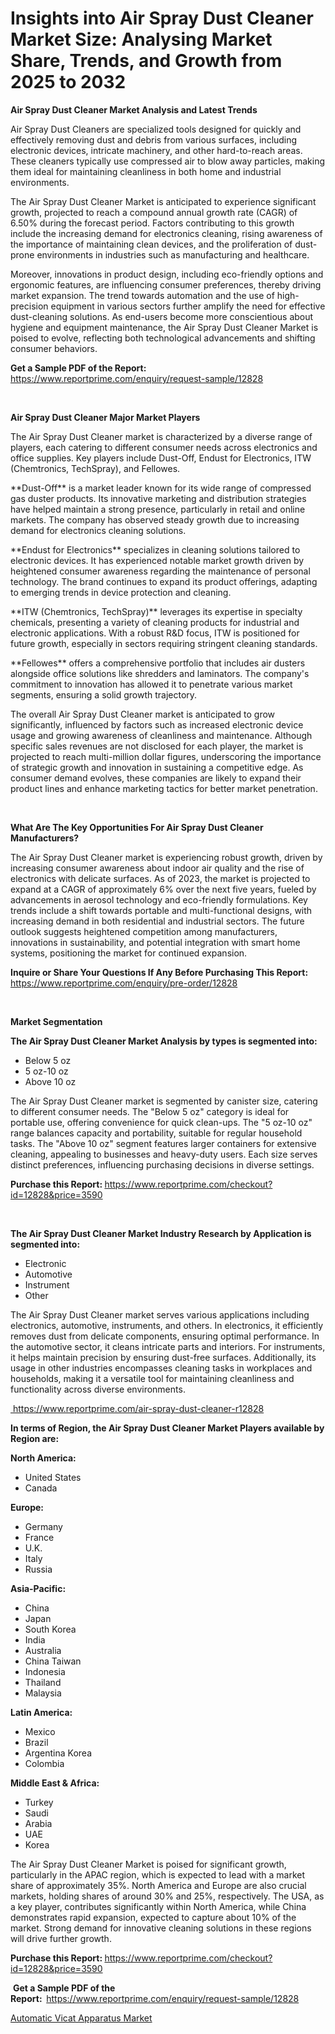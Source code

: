 <p><h1>Insights into Air Spray Dust Cleaner Market Size: Analysing Market Share, Trends, and Growth from 2025 to 2032</h1></p><p><strong>Air Spray Dust Cleaner Market Analysis and Latest Trends</strong></p>
<p><p>Air Spray Dust Cleaners are specialized tools designed for quickly and effectively removing dust and debris from various surfaces, including electronic devices, intricate machinery, and other hard-to-reach areas. These cleaners typically use compressed air to blow away particles, making them ideal for maintaining cleanliness in both home and industrial environments.</p><p>The Air Spray Dust Cleaner Market is anticipated to experience significant growth, projected to reach a compound annual growth rate (CAGR) of 6.50% during the forecast period. Factors contributing to this growth include the increasing demand for electronics cleaning, rising awareness of the importance of maintaining clean devices, and the proliferation of dust-prone environments in industries such as manufacturing and healthcare. </p><p>Moreover, innovations in product design, including eco-friendly options and ergonomic features, are influencing consumer preferences, thereby driving market expansion. The trend towards automation and the use of high-precision equipment in various sectors further amplify the need for effective dust-cleaning solutions. As end-users become more conscientious about hygiene and equipment maintenance, the Air Spray Dust Cleaner Market is poised to evolve, reflecting both technological advancements and shifting consumer behaviors.</p></p>
<p><strong>Get a Sample PDF of the Report:&nbsp;</strong> <a href="https://www.reportprime.com/enquiry/request-sample/12828?utm_campaign=3347&utm_medium=2&utm_source=Github&utm_content=ia&utm_term=19032025&utm_id=air-spray-dust-cleaner">https://www.reportprime.com/enquiry/request-sample/12828</a></p>
<p>&nbsp;</p>
<p><strong>Air Spray Dust Cleaner Major Market Players</strong></p>
<p><p>The Air Spray Dust Cleaner market is characterized by a diverse range of players, each catering to different consumer needs across electronics and office supplies. Key players include Dust-Off, Endust for Electronics, ITW (Chemtronics, TechSpray), and Fellowes.</p><p>**Dust-Off** is a market leader known for its wide range of compressed gas duster products. Its innovative marketing and distribution strategies have helped maintain a strong presence, particularly in retail and online markets. The company has observed steady growth due to increasing demand for electronics cleaning solutions.</p><p>**Endust for Electronics** specializes in cleaning solutions tailored to electronic devices. It has experienced notable market growth driven by heightened consumer awareness regarding the maintenance of personal technology. The brand continues to expand its product offerings, adapting to emerging trends in device protection and cleaning.</p><p>**ITW (Chemtronics, TechSpray)** leverages its expertise in specialty chemicals, presenting a variety of cleaning products for industrial and electronic applications. With a robust R&D focus, ITW is positioned for future growth, especially in sectors requiring stringent cleaning standards.</p><p>**Fellowes** offers a comprehensive portfolio that includes air dusters alongside office solutions like shredders and laminators. The company's commitment to innovation has allowed it to penetrate various market segments, ensuring a solid growth trajectory.</p><p>The overall Air Spray Dust Cleaner market is anticipated to grow significantly, influenced by factors such as increased electronic device usage and growing awareness of cleanliness and maintenance. Although specific sales revenues are not disclosed for each player, the market is projected to reach multi-million dollar figures, underscoring the importance of strategic growth and innovation in sustaining a competitive edge. As consumer demand evolves, these companies are likely to expand their product lines and enhance marketing tactics for better market penetration.</p></p>
<p>&nbsp;</p>
<p><strong>What Are The Key Opportunities For Air Spray Dust Cleaner Manufacturers?</strong></p>
<p><p>The Air Spray Dust Cleaner market is experiencing robust growth, driven by increasing consumer awareness about indoor air quality and the rise of electronics with delicate surfaces. As of 2023, the market is projected to expand at a CAGR of approximately 6% over the next five years, fueled by advancements in aerosol technology and eco-friendly formulations. Key trends include a shift towards portable and multi-functional designs, with increasing demand in both residential and industrial sectors. The future outlook suggests heightened competition among manufacturers, innovations in sustainability, and potential integration with smart home systems, positioning the market for continued expansion.</p></p>
<p><strong>Inquire or Share Your Questions If Any Before Purchasing This Report:</strong> <a href="https://www.reportprime.com/enquiry/pre-order/12828?utm_campaign=3347&utm_medium=2&utm_source=Github&utm_content=ia&utm_term=19032025&utm_id=air-spray-dust-cleaner">https://www.reportprime.com/enquiry/pre-order/12828</a></p>
<p>&nbsp;</p>
<p><strong>Market Segmentation</strong></p>
<p><strong>The Air Spray Dust Cleaner Market Analysis by types is segmented into:</strong></p>
<p><ul><li>Below 5 oz</li><li>5 oz-10 oz</li><li>Above 10 oz</li></ul></p>
<p><p>The Air Spray Dust Cleaner market is segmented by canister size, catering to different consumer needs. The "Below 5 oz" category is ideal for portable use, offering convenience for quick clean-ups. The "5 oz-10 oz" range balances capacity and portability, suitable for regular household tasks. The "Above 10 oz" segment features larger containers for extensive cleaning, appealing to businesses and heavy-duty users. Each size serves distinct preferences, influencing purchasing decisions in diverse settings.</p></p>
<p><strong>Purchase this Report:&nbsp;</strong><a href="https://www.reportprime.com/checkout?id=12828&price=3590&utm_campaign=3347&utm_medium=2&utm_source=Github&utm_content=ia&utm_term=19032025&utm_id=air-spray-dust-cleaner">https://www.reportprime.com/checkout?id=12828&price=3590</a></p>
<p>&nbsp;</p>
<p><strong>The Air Spray Dust Cleaner Market Industry Research by Application is segmented into:</strong></p>
<p><ul><li>Electronic</li><li>Automotive</li><li>Instrument</li><li>Other</li></ul></p>
<p><p>The Air Spray Dust Cleaner market serves various applications including electronics, automotive, instruments, and others. In electronics, it efficiently removes dust from delicate components, ensuring optimal performance. In the automotive sector, it cleans intricate parts and interiors. For instruments, it helps maintain precision by ensuring dust-free surfaces. Additionally, its usage in other industries encompasses cleaning tasks in workplaces and households, making it a versatile tool for maintaining cleanliness and functionality across diverse environments.</p></p>
<p><a href="https://www.reportprime.com/air-spray-dust-cleaner-r12828?utm_campaign=3347&utm_medium=2&utm_source=Github&utm_content=ia&utm_term=19032025&utm_id=air-spray-dust-cleaner">&nbsp;https://www.reportprime.com/air-spray-dust-cleaner-r12828</a></p>
<p><strong>In terms of Region, the Air Spray Dust Cleaner Market Players available by Region are:</strong></p>
<p>
    <p> <strong> North America: </strong>
        <ul>
            <li>United States</li>
            <li>Canada</li>
        </ul>
        </p> 
    <p> <strong> Europe: </strong>
        <ul>
            <li>Germany</li>
            <li>France</li>
            <li>U.K.</li>
            <li>Italy</li>
            <li>Russia</li>
        </ul>
        </p> 
    <p> <strong> Asia-Pacific: </strong>
        <ul>
            <li>China</li>
            <li>Japan</li>
            <li>South Korea</li>
            <li>India</li>
            <li>Australia</li>
            <li>China Taiwan</li>
            <li>Indonesia</li>
            <li>Thailand</li>
            <li>Malaysia</li>
        </ul>
        </p> 
    <p> <strong> Latin America: </strong>
        <ul>
            <li>Mexico</li>
            <li>Brazil</li>
            <li>Argentina Korea</li>
            <li>Colombia</li>
        </ul>
        </p> 
    <p> <strong> Middle East & Africa: </strong>
        <ul>
            <li>Turkey</li>
            <li>Saudi</li>
            <li>Arabia</li>
            <li>UAE</li>
            <li>Korea</li>
        </ul>
    </p>
    </p>
<p><p>The Air Spray Dust Cleaner Market is poised for significant growth, particularly in the APAC region, which is expected to lead with a market share of approximately 35%. North America and Europe are also crucial markets, holding shares of around 30% and 25%, respectively. The USA, as a key player, contributes significantly within North America, while China demonstrates rapid expansion, expected to capture about 10% of the market. Strong demand for innovative cleaning solutions in these regions will drive further growth.</p></p>
<p><strong>Purchase this Report: </strong><a href="https://www.reportprime.com/checkout?id=12828&price=3590&utm_campaign=3347&utm_medium=2&utm_source=Github&utm_content=ia&utm_term=19032025&utm_id=air-spray-dust-cleaner">https://www.reportprime.com/checkout?id=12828&price=3590</a></p>
<p>&nbsp;<strong>Get a Sample PDF of the Report:&nbsp;&nbsp;</strong><a href="https://www.reportprime.com/enquiry/request-sample/12828?utm_campaign=3347&utm_medium=2&utm_source=Github&utm_content=ia&utm_term=19032025&utm_id=air-spray-dust-cleaner">https://www.reportprime.com/enquiry/request-sample/12828</a></p>
<p><strong></strong></p>
<p><p><a href="https://github.com/lisaeichler20775/Market-Research-Report-List-1/blob/main/automatic-vicat-apparatus-market.md?utm_campaign=3347&utm_medium=2&utm_source=Github&utm_content=ia&utm_term=19032025&utm_id=air-spray-dust-cleaner">Automatic Vicat Apparatus Market</a></p></p>